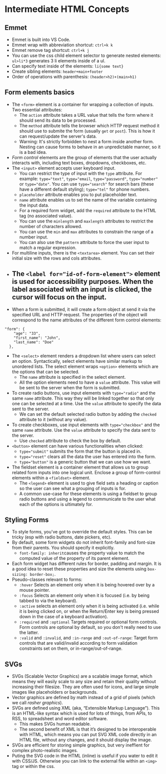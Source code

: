 # Intermediate HTML Concepts
## Emmet
- Emmet is built into VS Code.
- Emmet wrap with abbreviation shortcut: `ctrl+k k`
- Emmet remove tag shortcut: `ctrl+k j`
- You can use the css child element selector to generate nested elements: `ul>li*3` generates 3 li elements inside of a ul.
- Can specify text inside of the elements: `li{some text}`
- Create sibling elements: `header+main+footer`
- Order of operations with parenthesis: `(header>h2)+(main>h1)`

## Form elements basics
- The `<form>` element is a container for wrapping a collection of inputs. Two essential attributes:
    - The `action` attribute takes a URL value that tells the form where it should send its data to be processed.
    - The `method` attribute tells the browser which HTTP request method it should use to submite the form (usually `get` or `post`). This is how it can request/update the server's data.
    - Warning: It's strictly forbidden to nest a form inside another form. Nesting can cause forms to behave in an unpredictable manner, so it is a bad idea.
- _Form control_ elements are the group of elements that the user actually interacts with, including text boxes, dropdowns, checkboxes, etc.
- The `<input>` element accepts user keyboard input.
    - You can restrict the type of input with the `type` attribute. For example: `type="text"`, `type="email`, `type="password"`, `type="number"` or `type="date"`. You can use `type="search"` for search bars (these have a different default styling); `type="tel"` for phone numbers.
    - `placeholder` attribute enables you to put placeholder text.
    - `name` attribute enables us to set the name of the variable containing the input data. 
    - For a required form widget, add the `required` attribute to the HTML tag (no associated value).
    - You can use the `minlength` and `maxlength` attributes to restrict the number of characters allowed.
    - You can use the `min` and `max` attributes to constrain the range of a number input.
    - You can also use the `pattern` attribute to force the user input to match a regular expression.
- For multiline inputs, there is the `<textarea>` element. You can set their initial size with the rows and cols attributes. 
- The `<label for="id-of-form-element">` element is used for accessibility purposes. When the label associated with an input is clicked, the cursor will focus on the input.
	- 
- When a form is submitted, it will create a form object at send it via the specified URL and HTTP request. The properties of the object will correspond to the name attributes of the different form control elements: 
```
"form": {
    "age": "33",
    "first_name": "John",
    "last_name": "Doe"
  },
```
- The `<select>` element renders a dropdown list where users can select an option. Syntactically, select elements have similar markup to unordered lists. The select element wraps `<option>` elements which are the options that can be selected.
    - The `name` attribute is specified in the select element. 
    - All the option elements need to have a `value` attribute. This value will be sent to the server when the form is submitted.
- To create radio buttons, use input elements with `type="radio"` and the same `name` attribute. This way they will be linked together so that only one can be selected at a time. Use the `value` attribute to specify the data sent to the server.
    - We can set the default selected radio button by adding the `checked` attribute to it (without any value).
- To create checkboxes, use input elements with `type="checkbox"` and the same `name` attribute. Use the `value` attribute to specify the data sent to the server. 
    - Use `checked` attribute to check the box by default.
- `<button>` element can have various functionalities when clicked:
    - `type="submit"` submits the form that the button is placed in.
    - `type="reset"` clears all the data the user has entered into the form.
    - `type="button"` is a generic button that we can use how we want.
- The fieldset element is a container element that allows us to group related form inputs into one logical unit. Enclose a group of form-control elements within a `<fieldset>` element.
    - The `<legend>` element is used to give field sets a heading or caption so the user can see what a grouping of inputs is for.
    - A common use-case for these elements is using a fieldset to group radio buttons and using a legend to communicate to the user what each of the options is ultimately for.

## Styling Forms
- To style forms, you've got to override the default styles. This can be tricky (esp with radio buttons, date pickers, etc).
- By default, some form widgets do not inherit font-family and font-size from their parents. You should specify it explicitly. 
    - `font-family: inherit`causes the property value to match the computed value of the property of its parent element.
- Each form widget has different rules for border, padding and margin. It is a good idea to reset these properties and size the elements using `box-sizing: border-box;`.
- Pseudo-classes relevant to forms:
    - `:hover` Selects an element only when it is being hovered over by a mouse pointer.
    - `:focus` Selects an element only when it is focused (i.e. by being tabbed to via the keyboard).
    - `:active` selects an element only when it is being activated (i.e. while it is being clicked on, or when the Return/Enter key is being pressed down in the case of a keyboard activation). 
    - `:required` and `:optional` Targets required or optional form controls. Form controls are optional by default, so you don't really need to use the latter.
    - `:valid` and `:invalid`, and `:in-range` and `:out-of-range`: Target form controls that are valid/invalid according to form validation constraints set on them, or in-range/out-of-range.

## SVGs
- SVGs (Scalable Vector Graphics) are a scalable image format, which means they will easily scale to any size and retain their quality without increasing their filesize. They are often used for icons, and large simple images like placeholders or backgrounds.
- Vector graphics are defined by math instead of a grid of pixels (which we call _rasher graphics_).
- SVGs are defined using XML (aka, “Extensible Markup Language”). This is an HTML-like syntax which is used for lots of things, from APIs, to RSS, to spreadsheet and word editor software.
    - This makes SVGs human readable.
    - The second benefit of XML is that it’s designed to be interoperable with HTML, which means you can put SVG XML code directly in an HTML file, without any changes, and it should display the image. 
- SVGs are efficient for storing simple graphics, but very ineffient for complex photo-realistic images.
- Puting the SVG code in the HTML (inline) is useful if you water to edit it with CSS/JS. Otherwise you can link to the external file within an `<img>` tag or within the css. 
